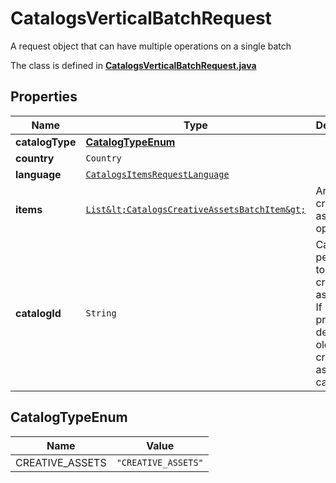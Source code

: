 

# CatalogsVerticalBatchRequest

A request object that can have multiple operations on a single batch

The class is defined in **[CatalogsVerticalBatchRequest.java](../../src/main/java/org/openapitools/model/CatalogsVerticalBatchRequest.java)**

## Properties

Name | Type | Description | Notes
------------ | ------------- | ------------- | -------------
**catalogType** | [**CatalogTypeEnum**](#CatalogTypeEnum) |  | 
**country** | `Country` |  | 
**language** | [`CatalogsItemsRequestLanguage`](CatalogsItemsRequestLanguage.md) |  | 
**items** | [`List&lt;CatalogsCreativeAssetsBatchItem&gt;`](CatalogsCreativeAssetsBatchItem.md) | Array with creative assets item operations | 
**catalogId** | `String` | Catalog id pertaining to the creative assets item. If not provided, default to oldest creative assets catalog |  [optional property]

## CatalogTypeEnum

Name | Value
---- | -----
CREATIVE_ASSETS | `"CREATIVE_ASSETS"`






